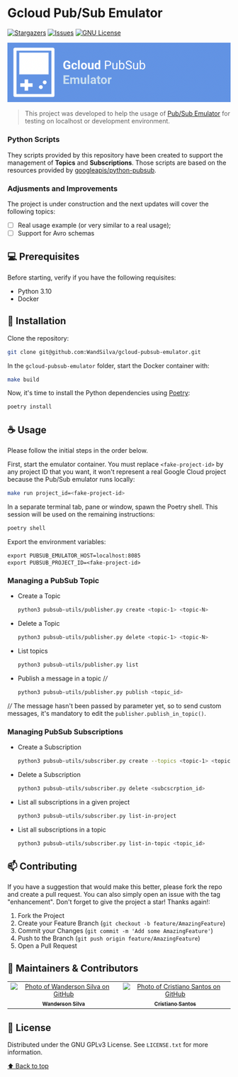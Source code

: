 
# Gcloud Pub/Sub Emulator

<!-- PROJECT SHIELDS -->
[![Stargazers][stars-shield]][stars-url]
[![Issues][issues-shield]][issues-url]
[![GNU License][license-shield]][license-url]

<div align="center">

[![Cover][cover]][repo]

</div>

> This project was developed to help the usage of [Pub/Sub Emulator](https://cloud.google.com/pubsub/docs/emulator) for testing on localhost or development environment.

### Python Scripts

They scripts provided by this repository have been created to support the management of **Topics** and **Subscriptions**. Those scripts are based on the resources provided by [googleapis/python-pubsub](https://github.com/googleapis/python-pubsub).

### Adjusments and Improvements

The project is under construction and the next updates will cover the following topics:

- [ ] Real usage example (or very similar to a real usage);
- [ ] Support for Avro schemas

## 💻 Prerequisites

Before starting, verify if you have the following requisites:

* Python 3.10
* Docker

## 🚀 Installation

Clone the repository:
```bash
git clone git@github.com:WandSilva/gcloud-pubsub-emulator.git
```

In the `gcloud-pubsub-emulator` folder, start the Docker container with:
```bash
make build
```

Now, it's time to install the Python dependencies using [Poetry](https://python-poetry.org/):
```bash
poetry install
```

## ☕ Usage

Please follow the initial steps in the order below.

First, start the emulator container. You must replace `<fake-project-id>` by any project ID that you want, it won't represent a real Google Cloud project because the Pub/Sub emulator runs locally:

```bash
make run project_id=<fake-project-id>
```

In a separate terminal tab, pane or window, spawn the Poetry shell. This session will be used on the remaining instructions:
```bash
poetry shell
```

Export the environment variables:
```
export PUBSUB_EMULATOR_HOST=localhost:8085
export PUBSUB_PROJECT_ID=<fake-project-id>
```

### Managing a PubSub Topic

* Create a Topic
  ```sh
  python3 pubsub-utils/publisher.py create <topic-1> <topic-N>
  ```
* Delete a Topic
  ```sh
  python3 pubsub-utils/publisher.py delete <topic-1> <topic-N>
  ```
* List topics
  ```sh
  python3 pubsub-utils/publisher.py list
  ```
* Publish a message in a topic /*/*
  ```sh
  python3 pubsub-utils/publisher.py publish <topic_id>
  ```

/*/* The message hasn't been passed by parameter yet, so to send custom messages, it's mandatory to edit the `publisher.publish_in_topic()`.

### Managing PubSub Subscriptions


* Create a Subscription
  ```sh
  python3 pubsub-utils/subscriber.py create --topics <topic-1> <topic-N> --subscriptions <sub-1> <sub-N> 
  ```
* Delete a Subscription
  ```sh
  python3 pubsub-utils/subscriber.py delete <subcscrption_id>
  ```
* List all subscriptions in a given project
  ```sh
  python3 pubsub-utils/subscriber.py list-in-project
  ```
* List all subscriptions in a topic
  ```sh
  python3 pubsub-utils/subscriber.py list-in-topic <topic_id>
  ```

## 📫 Contributing
If you have a suggestion that would make this better, please fork the repo and create a pull request. You can also simply open an issue with the tag "enhancement". Don't forget to give the project a star! Thanks again!:

1. Fork the Project
2. Create your Feature Branch (`git checkout -b feature/AmazingFeature`)
3. Commit your Changes (`git commit -m 'Add some AmazingFeature'`)
4. Push to the Branch (`git push origin feature/AmazingFeature`)
5. Open a Pull Request

## 🤝 Maintainers & Contributors

<table>
  <tr>
    <td align="center">
      <a href="#">
        <img src="https://avatars.githubusercontent.com/u/12944524" width="100px;" alt="Photo of Wanderson Silva on GitHub"/><br>
        <sub>
          <b>Wanderson Silva</b>
        </sub>
      </a>
    </td>
    <td align="center">
      <a href="#">
        <img src="https://avatars.githubusercontent.com/u/4166006" width="100px;" alt="Photo of Cristiano Santos on GitHub"/><br>
        <sub>
          <b>Cristiano Santos</b>
        </sub>
      </a>
    </td>
  </tr>
</table>

## 📝 License

Distributed under the GNU GPLv3 License. See `LICENSE.txt` for more information.

[⬆ Back to top](#gcloud-pubsub-emulator)<br>

<!-- MARKDOWN LINKS & IMAGES -->
[cover]: cover.png
[repo]: https://github.com/WandSilva/gcloud-pubsub-emulator
[stars-shield]: https://img.shields.io/github/stars/WandSilva/gcloud-pubsub-emulator.svg?style=for-the-badge
[stars-url]: https://github.com/WandSilva/gcloud-pubsub-emulator/stargazers
[issues-shield]: https://img.shields.io/github/issues/WandSilva/gcloud-pubsub-emulator.svg?style=for-the-badge
[issues-url]: https://github.com/WandSilva/gcloud-pubsub-emulator/issues
[license-shield]: https://img.shields.io/github/license/WandSilva/gcloud-pubsub-emulator.svg?style=for-the-badge
[license-url]: https://github.com/WandSilva/gcloud-pubsub-emulator/blob/main/LICENSE.txt
